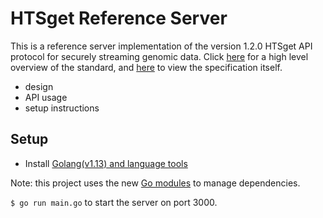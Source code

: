 # HTSget Reference Server #
This is a reference server implementation of the version 1.2.0 HTSget API protocol for securely streaming genomic data. Click [here](https://academic.oup.com/bioinformatics/article/35/1/119/5040320) for a high level overview of the standard, and [here](https://github.com/samtools/hts-specs/blob/master/htsget.md) to view the specification itself. 

  - design
  - API usage
  - setup instructions

## Setup
- Install [Golang(v1.13) and language tools](https://golang.org/dl/)

Note: this project uses the new [Go modules](https://blog.golang.org/using-go-modules) to manage dependencies.

`$ go run main.go` to start the server on port 3000.
